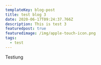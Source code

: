 ```yaml
---
templateKey: blog-post
title: test blog 3
date: 2020-06-17T09:24:37.766Z
description: This is test 3
featuredpost: true
featuredimage: /img/apple-touch-icon.png
tags:
  - test
---
```

Testiung